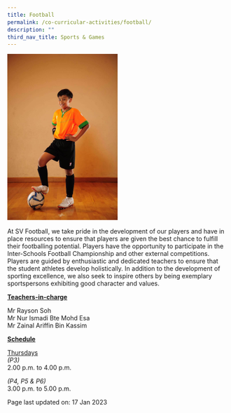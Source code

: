 ```yaml
---
title: Football
permalink: /co-curricular-activities/football/
description: ""
third_nav_title: Sports & Games
---
```

<img style="width: 50%;" src="/images/football.jpeg">
<p>At SV Football, we take pride in the development of our players and have in place resources to ensure that players are given the best chance to fulfill their footballing potential. Players have the opportunity to participate in the Inter-Schools Football Championship and other external competitions. Players are guided by enthusiastic and dedicated teachers to ensure that the student athletes develop holistically. In addition to the development of sporting excellence, we also seek to inspire others by being exemplary sportspersons exhibiting good character and values.</p>
<p><u><strong>Teachers-in-charge</strong></u></p>
<p>Mr Rayson Soh<br>Mr Nur Ismadi Bte Mohd Esa<br>Mr Zainal Ariffin Bin Kassim</p>
<p><u><strong>Schedule</strong></u></p>
<p><u>Thursdays<br></u><em>(P3)<br></em>2.00 p.m. to 4.00 p.m.</p>
<p><em>(P4, P5 &amp; P6)</em><br>3.00 p.m. to 5.00 p.m.</p>

<p>Page last updated on: 17 Jan 2023</p>